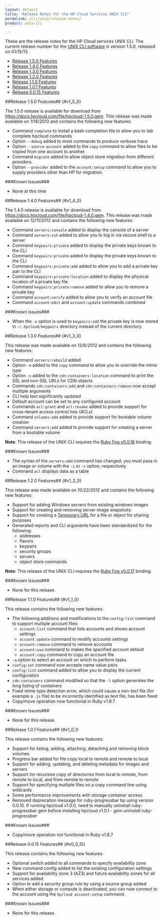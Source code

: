 ```yaml
---
layout: default
title: "Release Notes for the HP Cloud Services UNIX CLI"
permalink: /cli/unix/release-notes/
product: unix-cli

---
```

These are the release notes for the HP Cloud services UNIX CLI.  The current release number for the [UNIX CLI software](/cli/unix) is version 1.5.0, released on 01/15/13.

* [Release 1.5.0 Features](#v1_5_0)
* [Release 1.4.0 Features](#v1_4_0)
* [Release 1.3.0 Features](#v1_3_0)
* [Release 1.2.0 Features](#v1_2_0)
* [Release 1.1.0 Features](#v1_1_0)
* [Release 1.0.1 Features](#v1_0_1)
* [Release 0.0.15 Features](#v0_0_15)

##Release 1.5.0 Features## {#v1_5_0}

The 1.5.0 release is available for download from https://docs.hpcloud.com/file/hpcloud-1.5.0.gem.  This release was made available on 1/18/2013 and contains the following new features:

* Command `complete` to install a bash completion file to allow you to tab complete hpcloud commands
* Option `--debug` added to most commands to produce verbose trace
* Option `--source-account` added to the `copy` command to allow files to be copied from one account to another.
* Command `migrate` added to allow object store migration from different providers.
* Option `--provider` added to the `account:setup` command to allow you to supply providers other than HP for migration.

###Known Issues###

* None at this time

##Release 1.4.0 Features## {#v1_4_0}

The 1.4.0 release is available for download from https://docs.hpcloud.com/file/hpcloud-1.4.0.gem.  This release was made available on 12/11/2012 and contains the following new features:

* Command `servers:console` added to display the console of a server
* Command `servers:ssh` added to allow you to log in via secure shell to a server
* Command `keypairs:private` added to display the private keys known to the CLI
* Command `keypairs:private` added to display the private keys known to the CLI
* Command `keypairs:private:add` added to allow you to add a private key pair to the CLI
* Command `keypairs:private:location` added to display the physical location of a private key file
* Command `keypairs:private:remove` added to allow you to remove a private key
* Command `account:verify` added to allow you to verify an account file
* Command `account:edit` and `account:update` commands combined

###Known Issues###

* When the `-o` option is used to `keypairs:add` the private key is now stored in `~/.hpcloud/keypairs` directory instead of the current directory.

##Release 1.3.0 Features## {#v1_3_0}

This release was made available on 12/6/2012 and contains the following new features:

* Command `servers:rebuild` added
* Option `-m` added to the `copy` command to allow you to override the mime type
* Option `-s` added to the `cdn:containers:location` command to print the SSL and non-SSL URLs for CDN objects
* Commands `cdn:containers:add` and `cdn:containers:remove` now accept multiple arguments
* CLI help text significantly updated
* Default account can be set to any configured account
* Commands `acl:grant` and `acl:revoke` added to provide support for cross-tenant access control lists (ACLs)
* Command `volumes:add` added to provide support for bootable volume creation
* Command `servers:add` added to provide support for creating a server from a bootable volume

**Note**: This release of the UNIX CLI requires the [Ruby Fog v0.0.18](https://docs.hpcloud.com/bindings/fog/install) binding.

###Known Issues###

* The syntax of the `servers:add` command has changed; you must pass in an image or volume with the `-i` or `-v` option, respectively
* Command `acl` displays data as a table


##Release 1.2.0 Features## {#v1_2_0}

This release was made available on 10/22/2012 and contains the following new features:

* Support for adding Windows servers from existing windows images 
* Support for creating and removing server image snapshots
* Support for creating a [Temporary URL](https://docs.hpcloud.com/cli/unix/object-storage#TmpurlCommand) for a file or object for sharing purposes
* Generated reports and CLI arguments have been standardized for the following:
  - addresses
  - flavors
  - keypairs
  - security groups
  - servers
  - object store commands
  
**Note**: This release of the UNIX CLI requires the [Ruby Fog v0.0.17](https://docs.hpcloud.com/bindings/fog/install) binding.

###Known Issues###

* None for this release.


##Release 1.1.0 Features## {#v1_1_0}

This release contains the following new features:

* The following additions and modifications to the `config:list` command to support multiple account files:
  - `account:list` command that lists accounts and shows account settings
  - `account:update` command to modify accounts settings
  - `account:remove` command to remove accounts
  - `account:use` command to makes the specified account default
  - `account:copy` command to copy an account file
* `-a` option to select an account on which to perform tasks
* `config:set` command now accepts name value pairs
* `config:list` command added to allow you to display the current configuration
* `cdn:containers` command modified so that the `-l` option generates the long listing of containers
* Fixed mime type detection error, which could cause a non-text file (for example a `.js` file) to be incorrectly identified as text file, has been fixed
* Copy/move operation now functional in Ruby v1.8.7


###Known Issues###

* None for this release.


##Release 1.0.1 Features## {#v1_0_1}

This release contains the following new features:

* Support for listing, adding, attaching, detaching and removing block volumes
* Progress bar added for file copy local to remote and remote to local
* Support for adding, updating, and deleting metadata for images and servers
* Support for recursive copy of directories from local to remote, from remote to local, and from remote to remote
* Support for specifying multiple files on a copy command line using wildcards
* Some performance improvements with storage container access
* Removed deprecation message for ruby-progressbar by using version 0.0.10. If running hpcloud v1.0.0, need to manually uninstall ruby-progressbar gem before installing hpcloud v1.0.1 - *gem uninstall ruby-progressbar*

###Known Issues###

* Copy/move operation not functional in Ruby v1.8.7


##Release 0.0.15 Features## {#v0_0_15}

This release contains the following new features:

* Optional switch added to all commands to specify availability zone
* New command config added to list the existing configuration settings
* Support for availability zone 3 (AZ3) and future availability zones for all services added
* Option to add a security group rule by using a source group added
* When either storage or compute is deactivated, you can now connect to the account using the `hpcloud account:setup` command.

###Known Issues###

* None for this release.

